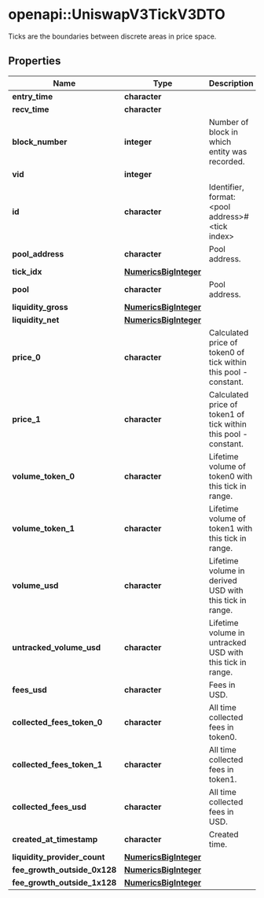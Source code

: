 # openapi::UniswapV3TickV3DTO

Ticks are the boundaries between discrete areas in price space.

## Properties
Name | Type | Description | Notes
------------ | ------------- | ------------- | -------------
**entry_time** | **character** |  | [optional] 
**recv_time** | **character** |  | [optional] 
**block_number** | **integer** | Number of block in which entity was recorded. | [optional] 
**vid** | **integer** |  | [optional] 
**id** | **character** | Identifier, format: &lt;pool address&gt;#&lt;tick index&gt; | [optional] 
**pool_address** | **character** | Pool address. | [optional] 
**tick_idx** | [**NumericsBigInteger**](NumericsBigInteger.md) |  | [optional] 
**pool** | **character** | Pool address. | [optional] 
**liquidity_gross** | [**NumericsBigInteger**](NumericsBigInteger.md) |  | [optional] 
**liquidity_net** | [**NumericsBigInteger**](NumericsBigInteger.md) |  | [optional] 
**price_0** | **character** | Calculated price of token0 of tick within this pool - constant. | [optional] 
**price_1** | **character** | Calculated price of token1 of tick within this pool - constant. | [optional] 
**volume_token_0** | **character** | Lifetime volume of token0 with this tick in range. | [optional] 
**volume_token_1** | **character** | Lifetime volume of token1 with this tick in range. | [optional] 
**volume_usd** | **character** | Lifetime volume in derived USD with this tick in range. | [optional] 
**untracked_volume_usd** | **character** | Lifetime volume in untracked USD with this tick in range. | [optional] 
**fees_usd** | **character** | Fees in USD. | [optional] 
**collected_fees_token_0** | **character** | All time collected fees in token0. | [optional] 
**collected_fees_token_1** | **character** | All time collected fees in token1. | [optional] 
**collected_fees_usd** | **character** | All time collected fees in USD. | [optional] 
**created_at_timestamp** | **character** | Created time. | [optional] 
**liquidity_provider_count** | [**NumericsBigInteger**](NumericsBigInteger.md) |  | [optional] 
**fee_growth_outside_0x128** | [**NumericsBigInteger**](NumericsBigInteger.md) |  | [optional] 
**fee_growth_outside_1x128** | [**NumericsBigInteger**](NumericsBigInteger.md) |  | [optional] 



